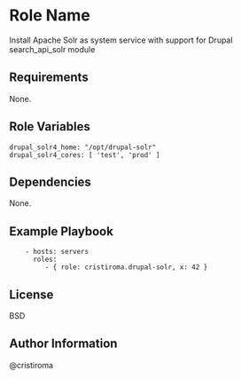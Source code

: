Role Name
=========

Install Apache Solr as system service with support for Drupal search_api_solr module

Requirements
------------

None.

Role Variables
--------------

```
drupal_solr4_home: "/opt/drupal-solr"
drupal_solr4_cores: [ 'test', 'prod' ]
```

Dependencies
------------

None.

Example Playbook
----------------

```
    - hosts: servers
      roles:
         - { role: cristiroma.drupal-solr, x: 42 }
```

License
-------

BSD

Author Information
------------------

@cristiroma
